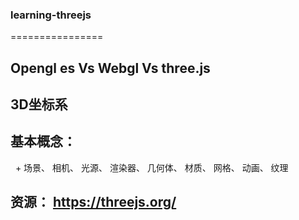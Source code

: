 ### learning-threejs
================


##  Opengl es Vs Webgl Vs three.js

## 3D坐标系

## 基本概念： 
   + 场景、 相机、 光源、 渲染器、 几何体、 材质、 网格、 动画、 纹理

## 资源： https://threejs.org/
